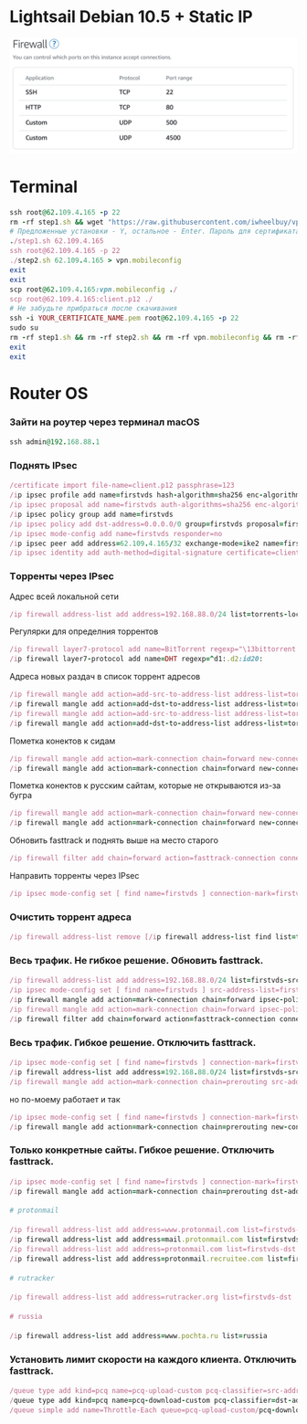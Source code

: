 # Lightsail Debian 10.5 + Static IP

![](firewall.png)

# Terminal

```ruby
ssh root@62.109.4.165 -p 22
rm -rf step1.sh && wget "https://raw.githubusercontent.com/iwheelbuy/vpn/firstvds/step1.sh" && chmod +x step1.sh && rm -rf step2.sh && wget "https://raw.githubusercontent.com/iwheelbuy/vpn/firstvds/step2.sh" && chmod +x step2.sh
# Предложенные установки - Y, остальное - Enter. Пароль для сертификата = 123.
./step1.sh 62.109.4.165
ssh root@62.109.4.165 -p 22
./step2.sh 62.109.4.165 > vpn.mobileconfig
exit
exit
scp root@62.109.4.165:vpn.mobileconfig ./
scp root@62.109.4.165:client.p12 ./
# Не забудьте прибраться после скачивания
ssh -i YOUR_CERTIFICATE_NAME.pem root@62.109.4.165 -p 22
sudo su
rm -rf step1.sh && rm -rf step2.sh && rm -rf vpn.mobileconfig && rm -rf client.p12
exit
exit
```

# Router OS

### Зайти на роутер через терминал macOS
```ruby
ssh admin@192.168.88.1
```

### Поднять IPsec
```ruby
/certificate import file-name=client.p12 passphrase=123
/ip ipsec profile add name=firstvds hash-algorithm=sha256 enc-algorithm=aes-128 dh-group=ecp256
/ip ipsec proposal add name=firstvds auth-algorithms=sha256 enc-algorithms=aes-128-cbc pfs-group=ecp256
/ip ipsec policy group add name=firstvds
/ip ipsec policy add dst-address=0.0.0.0/0 group=firstvds proposal=firstvds src-address=0.0.0.0/0 template=yes
/ip ipsec mode-config add name=firstvds responder=no
/ip ipsec peer add address=62.109.4.165/32 exchange-mode=ike2 name=firstvds profile=firstvds
/ip ipsec identity add auth-method=digital-signature certificate=client.p12_0 generate-policy=port-strict mode-config=firstvds peer=firstvds policy-template-group=firstvds
```

### Tорренты через IPsec
Адрес всей локальной сети
```ruby
/ip firewall address-list add address=192.168.88.0/24 list=torrents-local
```
Регулярки для определния торрентов
```ruby
/ip firewall layer7-protocol add name=BitTorrent regexp="\13bittorrent protocol"
/ip firewall layer7-protocol add name=DHT regexp=^d1:.d2:id20:
```
Адреса новых раздач в список торрент адресов
```ruby
/ip firewall mangle add action=add-src-to-address-list address-list=torrents-seeds address-list-timeout=1w chain=forward dst-address-list=torrents-local layer7-protocol=BitTorrent src-address-list=!torrents-seeds
/ip firewall mangle add action=add-dst-to-address-list address-list=torrents-seeds address-list-timeout=1w chain=forward dst-address-list=!torrents-seeds layer7-protocol=BitTorrent src-address-list=torrents-local
/ip firewall mangle add action=add-src-to-address-list address-list=torrents-seeds address-list-timeout=1w chain=forward dst-address-list=torrents-local layer7-protocol=DHT src-address-list=!torrents-seeds
/ip firewall mangle add action=add-dst-to-address-list address-list=torrents-seeds address-list-timeout=1w chain=forward dst-address-list=!torrents-seeds layer7-protocol=DHT src-address-list=torrents-local
```
Пометка конектов к сидам
```ruby
/ip firewall mangle add action=mark-connection chain=forward new-connection-mark=firstvds passthrough=yes src-address-list=torrents-seeds
/ip firewall mangle add action=mark-connection chain=forward new-connection-mark=firstvds passthrough=yes dst-address-list=torrents-seeds
```
Пометка конектов к русским сайтам, которые не открываются из-за бугра
```ruby
/ip firewall mangle add action=mark-connection chain=forward new-connection-mark=firstvds passthrough=yes src-address-list=russia
/ip firewall mangle add action=mark-connection chain=forward new-connection-mark=firstvds passthrough=yes dst-address-list=russia
```
Обновить fasttrack и поднять выше на место старого
```ruby
/ip firewall filter add chain=forward action=fasttrack-connection connection-state=established,related connection-mark=!firstvds
```
Направить торренты через IPsec
```ruby
/ip ipsec mode-config set [ find name=firstvds ] connection-mark=firstvds
```

### Очистить торрент адреса
```ruby
/ip firewall address-list remove [/ip firewall address-list find list=torrents-seeds]
```

### Весь трафик. Не гибкое решение. Обновить fasttrack.
```ruby
/ip firewall address-list add address=192.168.88.0/24 list=firstvds-src
/ip ipsec mode-config set [ find name=firstvds ] src-address-list=firstvds-src
/ip firewall mangle add action=mark-connection chain=forward ipsec-policy=out,ipsec new-connection-mark=ipsec
/ip firewall mangle add action=mark-connection chain=forward ipsec-policy=in,ipsec new-connection-mark=ipsec
/ip firewall filter add chain=forward action=fasttrack-connection connection-state=established,related connection-mark=!ipsec
```

### Весь трафик. Гибкое решение. Отключить fasttrack.
```ruby
/ip ipsec mode-config set [ find name=firstvds ] connection-mark=firstvds
/ip firewall address-list add address=192.168.88.0/24 list=firstvds-src
/ip firewall mangle add action=mark-connection chain=prerouting src-address-list=firstvds-src new-connection-mark=firstvds passthrough=yes
```
но по-моему работает и так
```ruby
/ip ipsec mode-config set [ find name=firstvds ] connection-mark=firstvds
/ip firewall mangle add action=mark-connection chain=prerouting new-connection-mark=firstvds passthrough=yes
```

### Только конкретные сайты. Гибкое решение. Отключить fasttrack.
```ruby
/ip ipsec mode-config set [ find name=firstvds ] connection-mark=firstvds
/ip firewall mangle add action=mark-connection chain=prerouting dst-address-list=firstvds-dst new-connection-mark=firstvds passthrough=yes

# protonmail

/ip firewall address-list add address=www.protonmail.com list=firstvds-dst
/ip firewall address-list add address=mail.protonmail.com list=firstvds-dst
/ip firewall address-list add address=protonmail.com list=firstvds-dst
/ip firewall address-list add address=protonmail.recruitee.com list=firstvds-dst

# rutracker

/ip firewall address-list add address=rutracker.org list=firstvds-dst

# russia

/ip firewall address-list add address=www.pochta.ru list=russia
```

### Установить лимит скорости на каждого клиента. Отключить fasttrack.
```ruby
/queue type add kind=pcq name=pcq-upload-custom pcq-classifier=src-address pcq-rate=2M
/queue type add kind=pcq name=pcq-download-custom pcq-classifier=dst-address pcq-rate=2M
/queue simple add name=Throttle-Each queue=pcq-upload-custom/pcq-download-custom target=192.168.1.0/24
```
